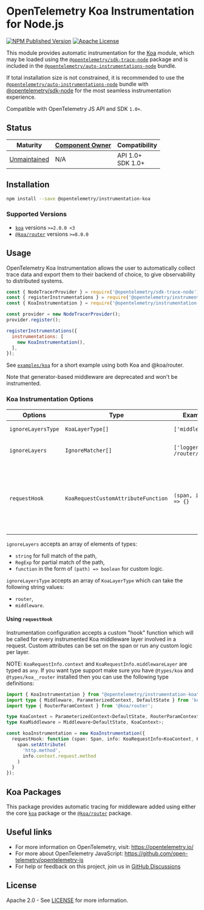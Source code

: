 # OpenTelemetry Koa Instrumentation for Node.js

[![NPM Published Version][npm-img]][npm-url]
[![Apache License][license-image]][license-image]

This module provides automatic instrumentation for the [Koa](https://github.com/koajs/koa) module, which may be loaded using the [`@opentelemetry/sdk-trace-node`](https://github.com/open-telemetry/opentelemetry-js/tree/main/packages/opentelemetry-sdk-trace-node) package and is included in the [`@opentelemetry/auto-instrumentations-node`](https://www.npmjs.com/package/@opentelemetry/auto-instrumentations-node) bundle.

If total installation size is not constrained, it is recommended to use the [`@opentelemetry/auto-instrumentations-node`](https://www.npmjs.com/package/@opentelemetry/auto-instrumentations-node) bundle with [@opentelemetry/sdk-node](`https://www.npmjs.com/package/@opentelemetry/sdk-node`) for the most seamless instrumentation experience.

Compatible with OpenTelemetry JS API and SDK `1.0+`.

## Status

| Maturity                                              | [Component Owner](../../../.github/component_owners.yml) | Compatibility         |
| ----------------------------------------------------- | -------------------------------------------------------- | --------------------- |
| [Unmaintained](../../../CONTRIBUTING.md#unmaintained) | N/A                                                      | API 1.0+<br/>SDK 1.0+ |

## Installation

```bash
npm install --save @opentelemetry/instrumentation-koa
```

### Supported Versions

- [`koa`](https://www.npmjs.com/package/koa) versions `>=2.0.0 <3`
- [`@koa/router`](https://www.npmjs.com/package/@koa/router) versions `>=8.0.0`

## Usage

OpenTelemetry Koa Instrumentation allows the user to automatically collect trace data and export them to their backend of choice, to give observability to distributed systems.

```js
const { NodeTracerProvider } = require('@opentelemetry/sdk-trace-node');
const { registerInstrumentations } = require('@opentelemetry/instrumentation');
const { KoaInstrumentation } = require('@opentelemetry/instrumentation-koa');

const provider = new NodeTracerProvider();
provider.register();

registerInstrumentations({
  instrumentations: [
    new KoaInstrumentation(),
  ],
});
```

See [`examples/koa`](https://github.com/open-telemetry/opentelemetry-js-contrib/tree/main/examples/koa) for a short example using both Koa and @koa/router.

Note that generator-based middleware are deprecated and won't be instrumented.

### Koa Instrumentation Options

| Options            | Type                                | Example              | Description                                                                                              |
| ------------------ | ----------------------------------- | -------------------- | -------------------------------------------------------------------------------------------------------- |
| `ignoreLayersType` | `KoaLayerType[]`                    | `['middleware']`     | Ignore layers of specified type.                                                                         |
| `ignoreLayers`     | `IgnoreMatcher[]`                   | `['logger', /router/]`         | Ignore layers with specified names.                                                                      |
| `requestHook`      | `KoaRequestCustomAttributeFunction` | `(span, info) => {}` | Function for adding custom attributes to Koa middleware layers. Receives params: `Span, KoaRequestInfo`. |

`ignoreLayers` accepts an array of elements of types:

- `string` for full match of the path,
- `RegExp` for partial match of the path,
- `function` in the form of `(path) => boolean` for custom logic.

`ignoreLayersType` accepts an array of `KoaLayerType` which can take the following string values:

- `router`,
- `middleware`.

#### Using `requestHook`

Instrumentation configuration accepts a custom "hook" function which will be called for every instrumented Koa middleware layer involved in a request. Custom attributes can be set on the span or run any custom logic per layer.

NOTE: `KoaRequestInfo.context` and `KoaRequestInfo.middlewareLayer` are typed as `any`. If you want type support make sure you have `@types/koa` and `@types/koa__router` installed then you can use the following type definitions:

```typescript
import { KoaInstrumentation } from "@opentelemetry/instrumentation-koa"
import type { Middleware, ParameterizedContext, DefaultState } from 'koa';
import type { RouterParamContext } from '@koa/router';

type KoaContext = ParameterizedContext<DefaultState, RouterParamContext>;
type KoaMiddleware = Middleware<DefaultState, KoaContext>;

const koaInstrumentation = new KoaInstrumentation({
  requestHook: function (span: Span, info: KoaRequestInfo<KoaContext, KoaMiddleware>) {
    span.setAttribute(
      'http.method',
      info.context.request.method
    )
  }
});
```

## Koa Packages

This package provides automatic tracing for middleware added using either the core [`koa`](https://github.com/koajs/koa) package or the [`@koa/router`](https://github.com/koajs/router) package.

## Useful links

- For more information on OpenTelemetry, visit: <https://opentelemetry.io/>
- For more about OpenTelemetry JavaScript: <https://github.com/open-telemetry/opentelemetry-js>
- For help or feedback on this project, join us in [GitHub Discussions][discussions-url]

## License

Apache 2.0 - See [LICENSE][license-url] for more information.

[discussions-url]: https://github.com/open-telemetry/opentelemetry-js/discussions
[license-url]: https://github.com/open-telemetry/opentelemetry-js-contrib/blob/main/LICENSE
[license-image]: https://img.shields.io/badge/license-Apache_2.0-green.svg?style=flat
[npm-url]: https://www.npmjs.com/package/@opentelemetry/instrumentation-koa
[npm-img]: https://badge.fury.io/js/%40opentelemetry%2Finstrumentation-koa.svg
